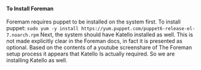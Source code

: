 #### To Install Foreman
Foremam requires puppet to be installed on the system first.
To install puppet: `sudo yum -y install https://yum.puppet.com/puppet6-release-el-7.noarch.rpm`
Next, the system should have Katello installed as well.
This is not made explicitly clear in the Foreman docs, in fact it is presented as optional. 
Based on the contents of a youtube screenshare of
The Foreman setup process it appears that Katello
Is actually required. So we are installing Katello as well.

